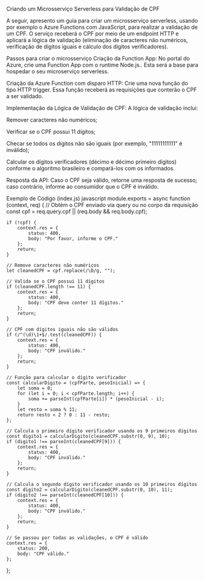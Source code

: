 Criando um Microsserviço Serverless para Validação de CPF

A seguir, apresento um guia para criar um microsserviço serverless, usando por exemplo o Azure Functions com JavaScript, para realizar a validação de um CPF. O serviço receberá o CPF por meio de um endpoint HTTP e aplicará a lógica de validação (eliminação de caracteres não numéricos, verificação de dígitos iguais e cálculo dos dígitos verificadores).

Passos para criar o microsserviço
Criação da Function App: No portal do Azure, crie uma Function App com o runtime Node.js.. Esta será a base para hospedar o seu microserviço serverless.

Criação da Azure Function com disparo HTTP: Crie uma nova função do tipo HTTP trigger. Essa função receberá as requisições que conterão o CPF a ser validado.

Implementação da Lógica de Validação de CPF: A lógica de validação inclui:

Remover caracteres não numéricos;

Verificar se o CPF possui 11 dígitos;

Checar se todos os dígitos não são iguais (por exemplo, "11111111111" é inválido);

Calcular os dígitos verificadores (décimo e décimo primeiro dígitos) conforme o algoritmo brasileiro e compará-los com os informados.

Resposta da API: Caso o CPF seja válido, retorne uma resposta de sucesso; caso contrário, informe ao consumidor que o CPF é inválido.

Exemplo de Código (index.js)
javascript
module.exports = async function (context, req) {
    // Obtém o CPF enviado via query ou no corpo da requisição
    const cpf = req.query.cpf || (req.body && req.body.cpf);

    if (!cpf) {
        context.res = {
            status: 400,
            body: "Por favor, informe o CPF."
        };
        return;
    }

    // Remove caracteres não numéricos
    let cleanedCPF = cpf.replace(/\D/g, "");

    // Valida se o CPF possui 11 dígitos
    if (cleanedCPF.length !== 11) {
        context.res = {
            status: 400,
            body: "CPF deve conter 11 dígitos."
        };
        return;
    }

    // CPF com dígitos iguais não são válidos
    if (/^(\d)\1+$/.test(cleanedCPF)) {
        context.res = {
            status: 400,
            body: "CPF inválido."
        };
        return;
    }

    // Função para calcular o dígito verificador
    const calcularDigito = (cpfParte, pesoInicial) => {
        let soma = 0;
        for (let i = 0; i < cpfParte.length; i++) {
            soma += parseInt(cpfParte[i]) * (pesoInicial - i);
        }
        let resto = soma % 11;
        return resto < 2 ? 0 : 11 - resto;
    };

    // Calcula o primeiro dígito verificador usando os 9 primeiros dígitos
    const digito1 = calcularDigito(cleanedCPF.substr(0, 9), 10);
    if (digito1 !== parseInt(cleanedCPF[9])) {
        context.res = {
            status: 400,
            body: "CPF inválido."
        };
        return;
    }

    // Calcula o segundo dígito verificador usando os 10 primeiros dígitos
    const digito2 = calcularDigito(cleanedCPF.substr(0, 10), 11);
    if (digito2 !== parseInt(cleanedCPF[10])) {
        context.res = {
            status: 400,
            body: "CPF inválido."
        };
        return;
    }

    // Se passou por todas as validações, o CPF é válido
    context.res = {
        status: 200,
        body: "CPF válido."
    };
};
